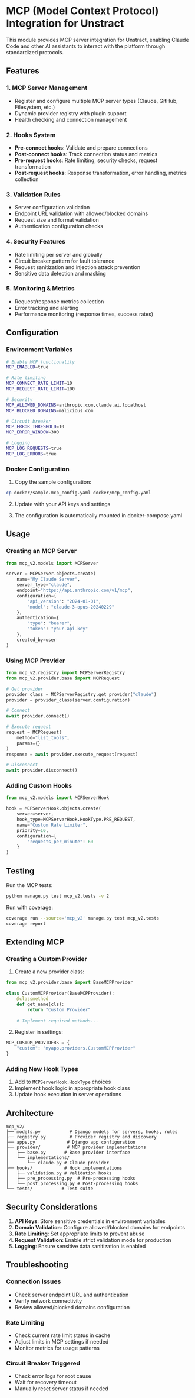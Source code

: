 # MCP (Model Context Protocol) Integration for Unstract

This module provides MCP server integration for Unstract, enabling Claude Code and other AI assistants to interact with the platform through standardized protocols.

## Features

### 1. **MCP Server Management**
- Register and configure multiple MCP server types (Claude, GitHub, Filesystem, etc.)
- Dynamic provider registry with plugin support
- Health checking and connection management

### 2. **Hooks System**
- **Pre-connect hooks**: Validate and prepare connections
- **Post-connect hooks**: Track connection status and metrics
- **Pre-request hooks**: Rate limiting, security checks, request transformation
- **Post-request hooks**: Response transformation, error handling, metrics collection

### 3. **Validation Rules**
- Server configuration validation
- Endpoint URL validation with allowed/blocked domains
- Request size and format validation
- Authentication configuration checks

### 4. **Security Features**
- Rate limiting per server and globally
- Circuit breaker pattern for fault tolerance
- Request sanitization and injection attack prevention
- Sensitive data detection and masking

### 5. **Monitoring & Metrics**
- Request/response metrics collection
- Error tracking and alerting
- Performance monitoring (response times, success rates)

## Configuration

### Environment Variables

```bash
# Enable MCP functionality
MCP_ENABLED=true

# Rate limiting
MCP_CONNECT_RATE_LIMIT=10
MCP_REQUEST_RATE_LIMIT=100

# Security
MCP_ALLOWED_DOMAINS=anthropic.com,claude.ai,localhost
MCP_BLOCKED_DOMAINS=malicious.com

# Circuit breaker
MCP_ERROR_THRESHOLD=10
MCP_ERROR_WINDOW=300

# Logging
MCP_LOG_REQUESTS=true
MCP_LOG_ERRORS=true
```

### Docker Configuration

1. Copy the sample configuration:
```bash
cp docker/sample.mcp_config.yaml docker/mcp_config.yaml
```

2. Update with your API keys and settings

3. The configuration is automatically mounted in docker-compose.yaml

## Usage

### Creating an MCP Server

```python
from mcp_v2.models import MCPServer

server = MCPServer.objects.create(
    name="My Claude Server",
    server_type="claude",
    endpoint="https://api.anthropic.com/v1/mcp",
    configuration={
        "api_version": "2024-01-01",
        "model": "claude-3-opus-20240229"
    },
    authentication={
        "type": "bearer",
        "token": "your-api-key"
    },
    created_by=user
)
```

### Using MCP Provider

```python
from mcp_v2.registry import MCPServerRegistry
from mcp_v2.provider.base import MCPRequest

# Get provider
provider_class = MCPServerRegistry.get_provider("claude")
provider = provider_class(server.configuration)

# Connect
await provider.connect()

# Execute request
request = MCPRequest(
    method="list_tools",
    params={}
)
response = await provider.execute_request(request)

# Disconnect
await provider.disconnect()
```

### Adding Custom Hooks

```python
from mcp_v2.models import MCPServerHook

hook = MCPServerHook.objects.create(
    server=server,
    hook_type=MCPServerHook.HookType.PRE_REQUEST,
    name="Custom Rate Limiter",
    priority=10,
    configuration={
        "requests_per_minute": 60
    }
)
```

## Testing

Run the MCP tests:

```bash
python manage.py test mcp_v2.tests -v 2
```

Run with coverage:

```bash
coverage run --source='mcp_v2' manage.py test mcp_v2.tests
coverage report
```

## Extending MCP

### Creating a Custom Provider

1. Create a new provider class:

```python
from mcp_v2.provider.base import BaseMCPProvider

class CustomMCPProvider(BaseMCPProvider):
    @classmethod
    def get_name(cls):
        return "Custom Provider"
    
    # Implement required methods...
```

2. Register in settings:

```python
MCP_CUSTOM_PROVIDERS = {
    "custom": "myapp.providers.CustomMCPProvider"
}
```

### Adding New Hook Types

1. Add to `MCPServerHook.HookType` choices
2. Implement hook logic in appropriate hook class
3. Update hook execution in server operations

## Architecture

```
mcp_v2/
├── models.py           # Django models for servers, hooks, rules
├── registry.py         # Provider registry and discovery
├── apps.py            # Django app configuration
├── provider/          # MCP provider implementations
│   ├── base.py       # Base provider interface
│   └── implementations/
│       └── claude.py # Claude provider
├── hooks/            # Hook implementations
│   ├── validation.py # Validation hooks
│   ├── pre_processing.py  # Pre-processing hooks
│   └── post_processing.py # Post-processing hooks
└── tests/           # Test suite
```

## Security Considerations

1. **API Keys**: Store sensitive credentials in environment variables
2. **Domain Validation**: Configure allowed/blocked domains for endpoints
3. **Rate Limiting**: Set appropriate limits to prevent abuse
4. **Request Validation**: Enable strict validation mode for production
5. **Logging**: Ensure sensitive data sanitization is enabled

## Troubleshooting

### Connection Issues
- Check server endpoint URL and authentication
- Verify network connectivity
- Review allowed/blocked domains configuration

### Rate Limiting
- Check current rate limit status in cache
- Adjust limits in MCP settings if needed
- Monitor metrics for usage patterns

### Circuit Breaker Triggered
- Check error logs for root cause
- Wait for recovery timeout
- Manually reset server status if needed